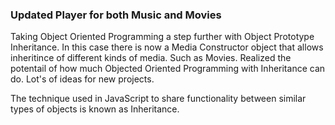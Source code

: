 ### Updated Player for both Music and Movies

Taking Object Oriented Programming a step further with Object Prototype Inheritance.
In this case there is now a Media Constructor object that allows inheritince of different kinds of media. Such as Movies.
Realized the potentail of how much Objected Oriented Programming with Inheritance can do. Lot's of ideas for new projects.

The technique used in JavaScript to share functionality between similar types of objects is known as Inheritance.
